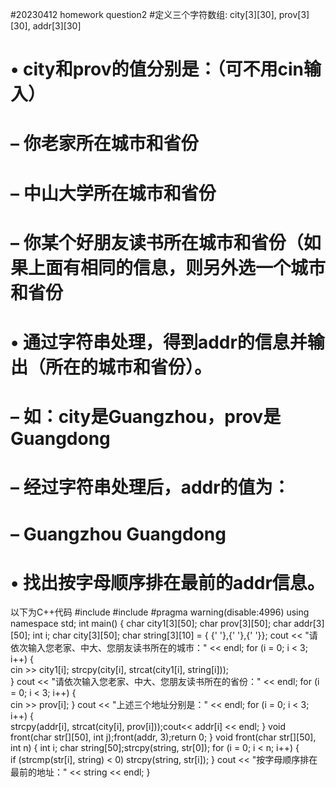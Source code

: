 #20230412 homework question2
#定义三个字符数组: city[3][30], prov[3][30], addr[3][30]
# • city和prov的值分别是：（可不用cin输入）
#  – 你老家所在城市和省份
#  – 中山大学所在城市和省份
#  – 你某个好朋友读书所在城市和省份（如果上面有相同的信息，则另外选一个城市和省份
# • 通过字符串处理，得到addr的信息并输出（所在的城市和省份）。
#  – 如：city是Guangzhou，prov是Guangdong
#  – 经过字符串处理后，addr的值为：
#  – Guangzhou Guangdong
# • 找出按字母顺序排在最前的addr信息。
以下为C++代码
#include <iostream>
#include <string>
#pragma warning(disable:4996)
using namespace std;
int main()
{
	char city1[3][50]; 
	char prov[3][50];
	char addr[3][50]; 
	int i;
	char city[3][50]; 
	char string[3][10] = { {' '},{' '},{' '}};
	cout << "请依次输入您老家、中大、您朋友读书所在的城市：" << endl;
	for (i = 0; i < 3; i++)
	{	
		cin >> city1[i];
		strcpy(city[i], strcat(city1[i], string[i]));	
	}
	cout << "请依次输入您老家、中大、您朋友读书所在的省份：" << endl;
	for (i = 0; i < 3; i++)
	{	
		cin >> prov[i];
	}
	cout << "上述三个地址分别是：" << endl;
	for (i = 0; i < 3; i++)
	{	
		strcpy(addr[i], strcat(city[i], prov[i]));cout<< addr[i] << endl;
	}
	void front(char str[][50], int j);front(addr, 3);return 0;
}
void front(char str[][50], int n)
{	int i; char string[50];strcpy(string, str[0]);
	for (i = 0; i < n; i++)
	{	
		if (strcmp(str[i], string) < 0) strcpy(string, str[i]);
	}
		cout << "按字母顺序排在最前的地址：" << string << endl;
}
